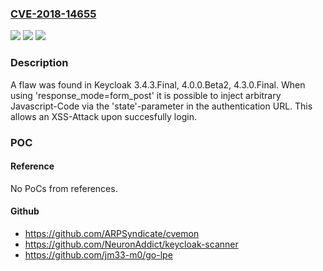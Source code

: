 ### [CVE-2018-14655](https://cve.mitre.org/cgi-bin/cvename.cgi?name=CVE-2018-14655)
![](https://img.shields.io/static/v1?label=Product&message=keycloak&color=blue)
![](https://img.shields.io/static/v1?label=Version&message=n%2Fa&color=blue)
![](https://img.shields.io/static/v1?label=Vulnerability&message=CWE-79&color=brighgreen)

### Description

A flaw was found in Keycloak 3.4.3.Final, 4.0.0.Beta2, 4.3.0.Final. When using 'response_mode=form_post' it is possible to inject arbitrary Javascript-Code via the 'state'-parameter in the authentication URL. This allows an XSS-Attack upon succesfully login.

### POC

#### Reference
No PoCs from references.

#### Github
- https://github.com/ARPSyndicate/cvemon
- https://github.com/NeuronAddict/keycloak-scanner
- https://github.com/jm33-m0/go-lpe

